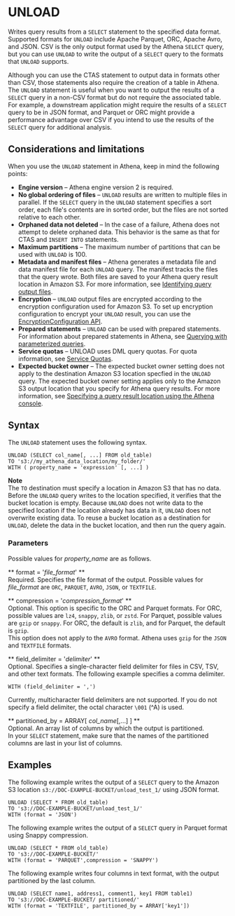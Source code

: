 # UNLOAD<a name="unload"></a>

Writes query results from a `SELECT` statement to the specified data format\. Supported formats for `UNLOAD` include Apache Parquet, ORC, Apache Avro, and JSON\. CSV is the only output format used by the Athena `SELECT` query, but you can use `UNLOAD` to write the output of a `SELECT` query to the formats that `UNLOAD` supports\.

Although you can use the CTAS statement to output data in formats other than CSV, those statements also require the creation of a table in Athena\. The `UNLOAD` statement is useful when you want to output the results of a `SELECT` query in a non\-CSV format but do not require the associated table\. For example, a downstream application might require the results of a `SELECT` query to be in JSON format, and Parquet or ORC might provide a performance advantage over CSV if you intend to use the results of the `SELECT` query for additional analysis\.

## Considerations and limitations<a name="unload-considerations-and-limitations"></a>

When you use the `UNLOAD` statement in Athena, keep in mind the following points:
+ **Engine version** – Athena engine version 2 is required\.
+ **No global ordering of files** – `UNLOAD` results are written to multiple files in parallel\. If the `SELECT` query in the `UNLOAD` statement specifies a sort order, each file's contents are in sorted order, but the files are not sorted relative to each other\.
+ **Orphaned data not deleted** – In the case of a failure, Athena does not attempt to delete orphaned data\. This behavior is the same as that for CTAS and `INSERT INTO` statements\.
+ **Maximum partitions** – The maximum number of partitions that can be used with `UNLOAD` is 100\.
+ **Metadata and manifest files** – Athena generates a metadata file and data manifest file for each `UNLOAD` query\. The manifest tracks the files that the query wrote\. Both files are saved to your Athena query result location in Amazon S3\. For more information, see [Identifying query output files](querying.md#querying-identifying-output-files)\.
+ **Encryption** – `UNLOAD` output files are encrypted according to the encryption configuration used for Amazon S3\. To set up encryption configuration to encrypt your `UNLOAD` result, you can use the [EncryptionConfiguration API](https://docs.aws.amazon.com/athena/latest/APIReference/API_EncryptionConfiguration.html)\.
+ **Prepared statements** – `UNLOAD` can be used with prepared statements\. For information about prepared statements in Athena, see [Querying with parameterized queries](querying-with-prepared-statements.md)\.
+ **Service quotas** – UNLOAD uses DML query quotas\. For quota information, see [Service Quotas](service-limits.md)\.
+ **Expected bucket owner** – The expected bucket owner setting does not apply to the destination Amazon S3 location specfied in the `UNLOAD` query\. The expected bucket owner setting applies only to the Amazon S3 output location that you specify for Athena query results\. For more information, see [Specifying a query result location using the Athena console](querying.md#query-results-specify-location-console)\.

## Syntax<a name="unload-syntax"></a>

The `UNLOAD` statement uses the following syntax\.

```
UNLOAD (SELECT col_name[, ...] FROM old_table) 
TO 's3://my_athena_data_location/my_folder/' 
WITH ( property_name = 'expression' [, ...] )
```

**Note**  
The `TO` destination must specify a location in Amazon S3 that has no data\. Before the `UNLOAD` query writes to the location specified, it verifies that the bucket location is empty\. Because `UNLOAD` does not write data to the specified location if the location already has data in it, `UNLOAD` does not overwrite existing data\. To reuse a bucket location as a destination for `UNLOAD`, delete the data in the bucket location, and then run the query again\. 

### Parameters<a name="unload-parameters"></a>

Possible values for *property\_name* are as follows\.

** format = '*file\_format*' **  
Required\. Specifies the file format of the output\. Possible values for *file\_format* are `ORC`, `PARQUET`, `AVRO`, `JSON`, or `TEXTFILE`\.

** compression = '*compression\_format*' **  
Optional\. This option is specific to the ORC and Parquet formats\. For ORC, possible values are `lz4`, `snappy`, `zlib`, or `zstd`\. For Parquet, possible values are `gzip` or `snappy`\. For ORC, the default is `zlib`, and for Parquet, the default is `gzip`\.  
This option does not apply to the `AVRO` format\. Athena uses `gzip` for the `JSON` and `TEXTFILE` formats\.

** field\_delimiter = '*delimiter*' **  
Optional\. Specifies a single\-character field delimiter for files in CSV, TSV, and other text formats\. The following example specifies a comma delimiter\.  

```
WITH (field_delimiter = ',')
```
Currently, multicharacter field delimiters are not supported\. If you do not specify a field delimiter, the octal character `\001` \(^A\) is used\.

** partitioned\_by = ARRAY\[ *col\_name*\[,\.\.\.\] \] **  
Optional\. An array list of columns by which the output is partitioned\.  
 In your `SELECT` statement, make sure that the names of the partitioned columns are last in your list of columns\. 

## Examples<a name="unload-examples"></a>

The following example writes the output of a `SELECT` query to the Amazon S3 location `s3://DOC-EXAMPLE-BUCKET/unload_test_1/` using JSON format\.

```
UNLOAD (SELECT * FROM old_table) 
TO 's3://DOC-EXAMPLE-BUCKET/unload_test_1/' 
WITH (format = 'JSON')
```

The following example writes the output of a `SELECT` query in Parquet format using Snappy compression\.

```
UNLOAD (SELECT * FROM old_table) 
TO 's3://DOC-EXAMPLE-BUCKET/' 
WITH (format = 'PARQUET',compression = 'SNAPPY')
```

The following example writes four columns in text format, with the output partitioned by the last column\.

```
UNLOAD (SELECT name1, address1, comment1, key1 FROM table1) 
TO 's3://DOC-EXAMPLE-BUCKET/ partitioned/' 
WITH (format = 'TEXTFILE', partitioned_by = ARRAY['key1'])
```